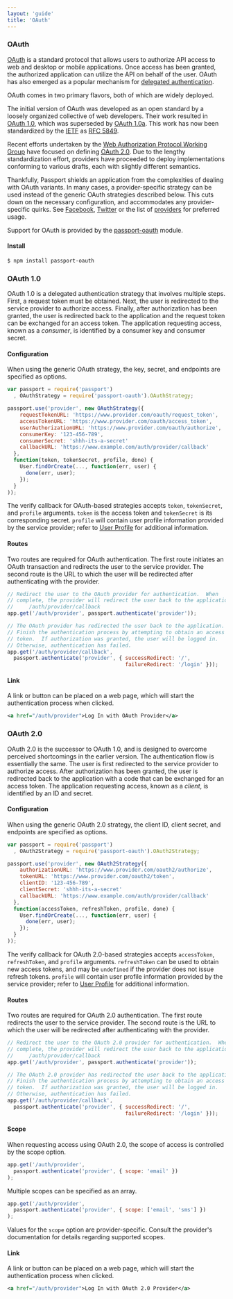 ```yaml
---
layout: 'guide'
title: 'OAuth'
---
```


### OAuth

[OAuth](http://oauth.net/) is a standard protocol that allows users to authorize
API access to web and desktop or mobile applications.  Once access has been
granted, the authorized application can utilize the API on behalf of the user.
OAuth has also emerged as a popular mechanism for [delegated authentication](http://hueniverse.com/2009/04/introducing-sign-in-with-twitter-oauth-style-connect/).

OAuth comes in two primary flavors, both of which are widely deployed.

The initial version of OAuth was developed as an open standard by a loosely
organized collective of web developers.  Their work resulted in [OAuth 1.0](http://oauth.net/core/1.0/),
which was superseded by [OAuth 1.0a](http://oauth.net/core/1.0a/).  This work
has now been standardized by the [IETF](http://www.ietf.org/) as [RFC 5849](http://tools.ietf.org/html/rfc5849).

Recent efforts undertaken by the [Web Authorization Protocol Working Group](http://tools.ietf.org/wg/oauth/)
have focused on defining [OAuth 2.0](http://tools.ietf.org/html/rfc6749).  Due
to the lengthy standardization effort, providers have proceeded to deploy
implementations conforming to various drafts, each with slightly different
semantics.

Thankfully, Passport shields an application from the complexities of dealing
with OAuth variants.  In many cases, a provider-specific strategy can be used
instead of the generic OAuth strategies described below.  This cuts down on the
necessary configuration, and accommodates any provider-specific quirks. See
[Facebook](/guide/facebook/), [Twitter](/guide/twitter/) or the list of
[providers](/guide/providers/) for preferred usage.

Support for OAuth is provided by the [passport-oauth](https://github.com/jaredhanson/passport-oauth)
module.

#### Install

```bash
$ npm install passport-oauth
```

### OAuth 1.0

OAuth 1.0 is a delegated authentication strategy that involves multiple steps.
First, a request token must be obtained.  Next, the user is redirected to the
service provider to authorize access.  Finally, after authorization has been
granted, the user is redirected back to the application and the request token
can be exchanged for an access token.  The application requesting access, known
as a _consumer_, is identified by a consumer key and consumer secret.

#### Configuration

When using the generic OAuth strategy, the key, secret, and endpoints are
specified as options.

```javascript
var passport = require('passport')
  , OAuthStrategy = require('passport-oauth').OAuthStrategy;

passport.use('provider', new OAuthStrategy({
    requestTokenURL: 'https://www.provider.com/oauth/request_token',
    accessTokenURL: 'https://www.provider.com/oauth/access_token',
    userAuthorizationURL: 'https://www.provider.com/oauth/authorize',
    consumerKey: '123-456-789',
    consumerSecret: 'shhh-its-a-secret'
    callbackURL: 'https://www.example.com/auth/provider/callback'
  },
  function(token, tokenSecret, profile, done) {
    User.findOrCreate(..., function(err, user) {
      done(err, user);
    });
  }
));
```

The verify callback for OAuth-based strategies accepts `token`, `tokenSecret`,
and `profile` arguments.  `token` is the access token and `tokenSecret` is its
corresponding secret.  `profile` will contain user profile information provided
by the service provider; refer to [User Profile](/guide/profile/) for
additional information.

#### Routes

Two routes are required for OAuth authentication.  The first route initiates an
OAuth transaction and redirects the user to the service provider.  The second
route is the URL to which the user will be redirected after authenticating with
the provider.

```javascript
// Redirect the user to the OAuth provider for authentication.  When
// complete, the provider will redirect the user back to the application at
//     /auth/provider/callback
app.get('/auth/provider', passport.authenticate('provider'));

// The OAuth provider has redirected the user back to the application.
// Finish the authentication process by attempting to obtain an access
// token.  If authorization was granted, the user will be logged in.
// Otherwise, authentication has failed.
app.get('/auth/provider/callback', 
  passport.authenticate('provider', { successRedirect: '/',
                                      failureRedirect: '/login' }));
```

#### Link

A link or button can be placed on a web page, which will start the
authentication process when clicked.

```xml
<a href="/auth/provider">Log In with OAuth Provider</a>
```

### OAuth 2.0

OAuth 2.0 is the successor to OAuth 1.0, and is designed to overcome perceived
shortcomings in the earlier version.  The authentication flow is essentially the
same.  The user is first redirected to the service provider to authorize access.
After authorization has been granted, the user is redirected back to the
application with a code that can be exchanged for an access token.  The
application requesting access, known as a _client_, is identified by an ID and
secret.

#### Configuration

When using the generic OAuth 2.0 strategy, the client ID, client secret, and
endpoints are specified as options.

```javascript
var passport = require('passport')
  , OAuth2Strategy = require('passport-oauth').OAuth2Strategy;

passport.use('provider', new OAuth2Strategy({
    authorizationURL: 'https://www.provider.com/oauth2/authorize',
    tokenURL: 'https://www.provider.com/oauth2/token',
    clientID: '123-456-789',
    clientSecret: 'shhh-its-a-secret'
    callbackURL: 'https://www.example.com/auth/provider/callback'
  },
  function(accessToken, refreshToken, profile, done) {
    User.findOrCreate(..., function(err, user) {
      done(err, user);
    });
  }
));
```

The verify callback for OAuth 2.0-based strategies accepts `accessToken`,
`refreshToken`, and `profile` arguments.  `refreshToken` can be used to obtain
new access tokens, and may be `undefined` if the provider does not issue refresh
tokens.  `profile` will contain user profile information provided by the service
provider; refer to [User Profile](/guide/profile/) for additional information.

#### Routes

Two routes are required for OAuth 2.0 authentication.  The first route redirects
the user to the service provider.  The second route is the URL to which the user
will be redirected after authenticating with the provider.

```javascript
// Redirect the user to the OAuth 2.0 provider for authentication.  When
// complete, the provider will redirect the user back to the application at
//     /auth/provider/callback
app.get('/auth/provider', passport.authenticate('provider'));

// The OAuth 2.0 provider has redirected the user back to the application.
// Finish the authentication process by attempting to obtain an access
// token.  If authorization was granted, the user will be logged in.
// Otherwise, authentication has failed.
app.get('/auth/provider/callback', 
  passport.authenticate('provider', { successRedirect: '/',
                                      failureRedirect: '/login' }));
```

#### Scope

When requesting access using OAuth 2.0, the scope of access is controlled by the
scope option.

```javascript
app.get('/auth/provider',
  passport.authenticate('provider', { scope: 'email' })
);
```

Multiple scopes can be specified as an array.

```javascript
app.get('/auth/provider',
  passport.authenticate('provider', { scope: ['email', 'sms'] })
);
```

Values for the `scope` option are provider-specific.  Consult the provider's
documentation for details regarding supported scopes.

#### Link

A link or button can be placed on a web page, which will start the
authentication process when clicked.

```xml
<a href="/auth/provider">Log In with OAuth 2.0 Provider</a>
```